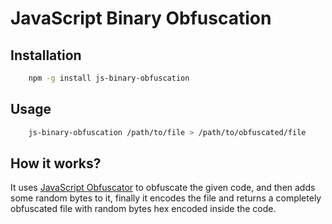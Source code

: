 # JavaScript Binary Obfuscation

## Installation

```sh
    npm -g install js-binary-obfuscation
```

## Usage

```sh
    js-binary-obfuscation /path/to/file > /path/to/obfuscated/file
```

## How it works?

It uses [JavaScript Obfuscator](/javascript-obfuscator/javascript-obfuscator) to obfuscate the given code, and then adds some random bytes to it, finally it encodes the file and returns a completely obfuscated file with random bytes hex encoded inside the code.
